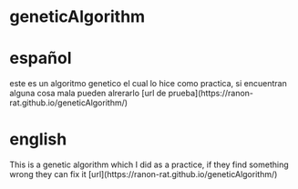 # geneticAlgorithm
<h1>español</h1>
este es un algoritmo genetico el cual lo hice como practica, si encuentran alguna cosa mala pueden  alrerarlo
[url de prueba](https://ranon-rat.github.io/geneticAlgorithm/)

<h1>english</h1>
This is a genetic algorithm which I did as a practice, if they find something wrong they can fix it
[url](https://ranon-rat.github.io/geneticAlgorithm/)
